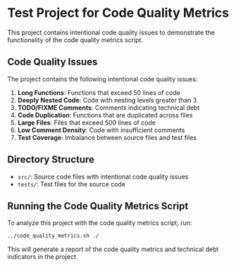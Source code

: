 # Test Project for Code Quality Metrics

This project contains intentional code quality issues to demonstrate the functionality of the code quality metrics script.

## Code Quality Issues

The project contains the following intentional code quality issues:

1. **Long Functions**: Functions that exceed 50 lines of code
2. **Deeply Nested Code**: Code with nesting levels greater than 3
3. **TODO/FIXME Comments**: Comments indicating technical debt
4. **Code Duplication**: Functions that are duplicated across files
5. **Large Files**: Files that exceed 500 lines of code
6. **Low Comment Density**: Code with insufficient comments
7. **Test Coverage**: Imbalance between source files and test files

## Directory Structure

- `src/`: Source code files with intentional code quality issues
- `tests/`: Test files for the source code

## Running the Code Quality Metrics Script

To analyze this project with the code quality metrics script, run:

```bash
../code_quality_metrics.sh ./
```

This will generate a report of the code quality metrics and technical debt indicators in the project.